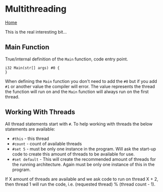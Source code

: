 # Multithreading

[Home](index.md)

This is the real interesting bit...

## Main Function

True/internal definition of the `Main` function, code entry point.

```
i32 Main(str[] args) #0 {
}
```

When defining the `Main` function you don't need to add the `#0` but if you add `#1` or another value the compiler will error. The value represents the thread the function will run on and the `Main` function will always run on the first thread.

## Working With Threads

All thread statements start with `#`. To help working with threads the below statements are available:

- `#this` - this thread
- `#count` - count of available threads
- `#set 5` - must be only one instance in the program. Will ask the start-up code to create this amount of threads to be available for use.
- `#set default` - This will create the recommended amount of threads for the running architecture. Again must be only one instance of this in the program.

If X amount of threads are available and we ask code to run on thread X + 2, then thread 1 will run the code, i.e. (requested thread) % (thread count - 1).

